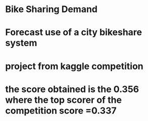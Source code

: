 
# Bike Sharing Demand
# Forecast use of a city bikeshare system
# project from kaggle competition
# the score obtained is the 0.356 where the top scorer of the competition score =0.337
